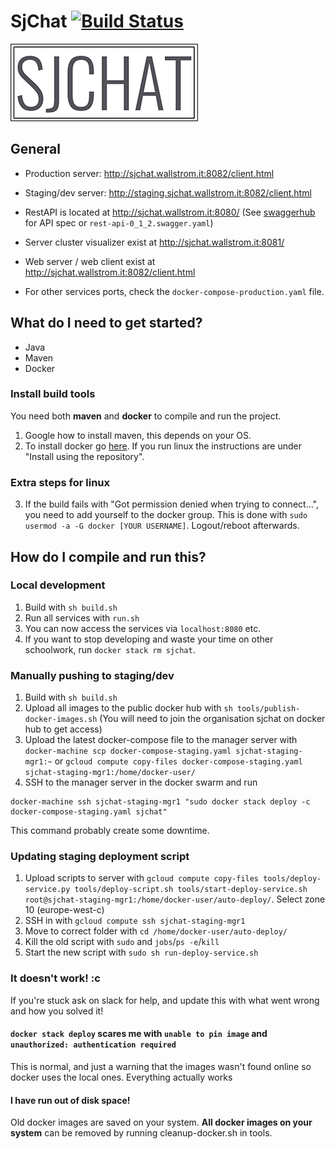 # SjChat [![Build Status](https://travis-ci.org/sjchat/sjchat.svg?branch=master)](https://travis-ci.org/sjchat/sjchat)

[![SjChat](graphic/logo-300w.png?raw=true)](http://staging.sjchat.wallstrom.it:8082)



## General

 - Production server: http://sjchat.wallstrom.it:8082/client.html
 - Staging/dev server: http://staging.sjchat.wallstrom.it:8082/client.html

 - RestAPI is located at http://sjchat.wallstrom.it:8080/ (See [swaggerhub](https://app.swaggerhub.com/apis/alanihre/SJCHAT/0.1.2) for API spec or `rest-api-0_1_2.swagger.yaml`)
 - Server cluster visualizer exist at http://sjchat.wallstrom.it:8081/
 - Web server / web client exist at http://sjchat.wallstrom.it:8082/client.html
 - For other services ports, check the `docker-compose-production.yaml` file.

## What do I need to get started?

 - Java
 - Maven
 - Docker

### Install build tools
You need both **maven** and **docker** to compile and run the project.
1. Google how to install maven, this depends on your OS.
2. To install docker go [here](https://docs.docker.com/). If you run linux the instructions are under "Install using the repository".

### Extra steps for linux
3. If the build fails with "Got permission denied when trying to connect...", you need to add yourself to the docker group. This is done with ``sudo usermod -a -G docker [YOUR USERNAME]``. Logout/reboot afterwards.


## How do I compile and run this?

### Local development

1. Build with `sh build.sh`
2. Run all services with `run.sh`
3. You can now access the services via `localhost:8080` etc.
4. If you want to stop developing and waste your time on other schoolwork, run `docker stack rm sjchat`.

### Manually pushing to staging/dev

1. Build with `sh build.sh`
2. Upload all images to the public docker hub with `sh tools/publish-docker-images.sh` (You will need to join the organisation sjchat on docker hub to get access)
3. Upload the latest docker-compose file to the manager server with `docker-machine scp docker-compose-staging.yaml sjchat-staging-mgr1:~` or `gcloud compute copy-files docker-compose-staging.yaml sjchat-staging-mgr1:/home/docker-user/`
4. SSH to the manager server in the docker swarm and run 
```
docker-machine ssh sjchat-staging-mgr1 "sudo docker stack deploy -c docker-compose-staging.yaml sjchat"
```
This command probably create some downtime.

### Updating staging deployment script
1. Upload scripts to server with `gcloud compute copy-files tools/deploy-service.py tools/deploy-script.sh tools/start-deploy-service.sh root@sjchat-staging-mgr1:/home/docker-user/auto-deploy/`. Select zone 10 (europe-west-c)
2. SSH in with `gcloud compute ssh sjchat-staging-mgr1`
3. Move to correct folder with `cd /home/docker-user/auto-deploy/`
4. Kill the old script with `sudo` and `jobs`/`ps -e`/`kill`
5. Start the new script with `sudo sh run-deploy-service.sh`

### It doesn't work! :c

If you're stuck ask on slack for help, and update this with what went wrong and how you solved it!

#### ``docker stack deploy`` scares me with ``unable to pin image`` and ``unauthorized: authentication required``
This is normal, and just a warning that the images wasn't found online so docker uses the local ones. Everything actually works

#### I have run out of disk space!
Old docker images are saved on your system. **All docker images on your system** can be removed by running cleanup-docker.sh in tools.
